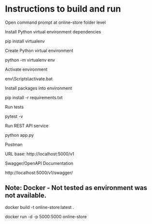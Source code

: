 # Instructions to build and run

Open command prompt at online-store folder level

Install Python virtual environment dependencies

pip install virtualenv

Create Python virtual environment

python -m virtualenv env

Activate environment

env\Scripts\activate.bat

Install packages into environment

pip install -r requirements.txt

Run tests

pytest -v

Run REST API service

python app.py

Postman

URL base: http://localhost:5000/v1

Swagger/OpenAPI Documentation

http://localhost:5000/v1/swagger/

## Note: Docker - Not tested as environment was not available.

docker build -t online-store:latest .

docker run -d -p 5000:5000 online-store